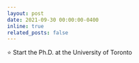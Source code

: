 ```yaml
---
layout: post
date: 2021-09-30 00:00:00-0400
inline: true
related_posts: false
---
```


:star: Start the Ph.D. at the University of Toronto
